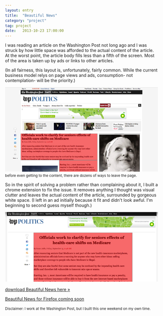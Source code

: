 ```yaml
---
layout: entry
title:  "Beautiful News"
category: "project"
tag: project
date:   2013-10-23 17:00:00
---
```

<style>
</style>
<p class="first-paragraph">
I was reading an article on the Washington Post not long ago and I was struck by how little space was afforded to the actual content of the article. At the worst point, the article body fills less than a fifth of the screen. Most of the area is taken up by ads or links to other articles.  
</p>


(In all fairness, this layout is, unfortunately, fairly common. While the current business model relys on page views and ads, consumption- not contemplation- will be the priority.)


<img src="/img/beautifulNews1.png" alt="the current state of digital newspapers" />
<small>
before even getting to the content, there are dozens of ways to leave the page.
</small>

So in the spirit of solving a problem rather than complaining about it, I built a chrome extension to fix the issue. It removes anything I thought was visual clutter and leaves the actual content of the article, surrounded by gorgeous white space. (I left in an ad initially because it fit and didn't look awful. I'm beginning to second guess myself though.)


<img src="/img/beautifulNews2.png" alt="the fix" />


<a href="https://chrome.google.com/webstore/detail/beautiful-news/jigeajicpgpngjpemlolbfoilemfhigg">download Beautiful News here &raquo;</a>

<a href="#">Beautiful News for Firefox coming soon</a>


<small>
Disclaimer: I work at the Washington Post, but I built this one weekend on my own time.
</small>


<!--- <div class="quote center">
	<div class="mark fancy mark_left">“</div>
	Whenever the people are well informed, they can be trusted with their own government; that whenever things get so far wrong as to attract their notice, they may be relied on to set them to rights.
	<div class="mark fancy mark_right">”</div>
	<div class="author">Thomas Jefferson</div>
</div>
--->

<script type="text/javascript">
$(function() {
});
</script>
